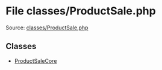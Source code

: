 File classes/ProductSale.php
=========

Source: [classes/ProductSale.php](https://github.com/PrestaShop/PrestaShop/blob/1.5.0.17/classes/ProductSale.php)


Classes
-------

* [ProductSaleCore](class.ProductSaleCore.md)

